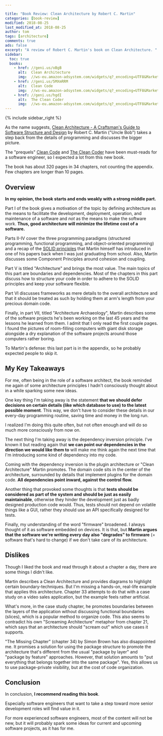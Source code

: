 ```yaml
---

title: "Book Review: Clean Architecture by Robert C. Martin"
categories: [book-review]
modified: 2018-08-25
last_modified_at: 2018-08-25
author: tom
tags: [architecture]
comments: true
ads: false
excerpt: "A review of Robert C. Martin's book on Clean Architecture. "
sidebar:
  toc: true
  books:
    - href: //geni.us/oBgB
      alt:  Clean Architecture
      img:  //ws-eu.amazon-adsystem.com/widgets/q?_encoding=UTF8&MarketPlace=DE&ASIN=0134494164&ServiceVersion=20070822&ID=AsinImage&WS=1&Format=_SL160_&tag=reflectoring-21
    - href: //geni.us/5MXmRRM
      alt:  Clean Code
      img:  //ws-eu.amazon-adsystem.com/widgets/q?_encoding=UTF8&MarketPlace=DE&ASIN=0132350882&ServiceVersion=20070822&ID=AsinImage&WS=1&Format=_SL160_&tag=reflectoring-21
    - href: //geni.us/hgdI
      alt:  The Clean Coder
      img:  //ws-eu.amazon-adsystem.com/widgets/q?_encoding=UTF8&MarketPlace=DE&ASIN=0137081073&ServiceVersion=20070822&ID=AsinImage&WS=1&Format=_SL160_&tag=reflectoring-21
---
```


{% include sidebar_right %}

As the name suggests, <a href="//geni.us/oBgB" rel="nofollow">Clean Architecture - A Craftsman's Guide to Software Structure and Design</a> 
by Robert C. Martin ("Uncle Bob") takes a step back from the details of programming and discusses the bigger picture.

The "prequels" <a href="//geni.us/5MXmRRM" rel="nofollow">Clean Code</a> and <a href="//geni.us/hgdI" rel="nofollow">The Clean Coder</a> have been must-reads for a
software engineer, so I expected a lot from this new book. 

The book has about 320 pages in 34 chapters, not counting the appendix. Few chapters are longer than 10 pages.

## Overview

**In my opinion, the book starts and ends weakly with a strong middle part.**

Part I of the book gives a motivation of the topic by defining architecture as the means to facilitate the 
development, deployment, operation, and maintenance of a software and *not* as the means to make the software work.
**Thus, good architecture will minimize the lifetime cost of a software.**    

Parts II-IV cover the three programming paradigms (structured programming, functional programming,
and object-oriented programming) and a recap of the [SOLID principles](https://en.wikipedia.org/wiki/SOLID)
that Martin himself has introduced in one of his papers back when I was just graduating from school. Also, Martin discusses
some Component Principles around cohesion and coupling.

Part V is titled "Architecture" and brings the most value. 
The main topics of this part are boundaries and dependencies. 
Most of the chapters in this part discuss how to structure
your code in order to adhere to the SOLID principles and keep your software flexible.

Part VI discusses frameworks as mere details to the overall architecture and that it should be treated
as such by holding them at arm's length from your precious domain code.

Finally, in part VII, titled "Architecture Archaeology", Martin describes some of the software projects
he's been working on the last 45 years and the lessons he learned from them. I admit that I only read the
first couple pages. I found the pictures of room-filling computers with giant disk storage alongside a 
dry explanation of the software projects around those computers rather boring. 

To Martin's defense: this last part is in the appendix, so he probably expected people to skip it.
 
## My Key Takeaways

For me, often being in the role of a software architect, the book reminded me again of some architecture principles 
I hadn't consciously thought about in a while sparking some new ideas.
 
One key thing I'm taking away is the statement **that we should defer decisions on certain details
(like which database to use) to the latest possible moment**. 
This way, we don't have to consider these details in our every-day programming routine, saving time and money
in the long run.

I realized I'm doing this quite often, but not often enough and will do so much more consciously from now on.

The next thing I'm taking away is the dependency inversion principle. I've known it but reading again that
**we can point our dependencies in the direction we would like them to** will make me think again the next
time that I'm introducing some kind of dependency into my code. 

Coming with the dependency inversion is the plugin architecture or "Clean Architecture" Martin promotes. The domain code sits in
the center of the architecture, surrounded by details that implement plugins for the domain code. **All
dependencies point inward, against the control flow.** 

Another thing that provoked some thoughts is that **tests should be considered as part of
the system and should be just as easily maintainable**, otherwise they hinder the development just as
badly designed production code would. Thus, tests should not depend on volatile things like a GUI,
rather they should use an API specifically designed for tests.

Finally, my understanding of the word "firmware" broadened. I always thought of it as software embedded
on devices. It is that, but **Martin argues that the software we're writing every day also "degrades"
to firmware** (= software that's hard to change) if we don't take care of its architecture. 

## Dislikes

Though I liked the book and read through it about a chapter a day, there are some things I didn't like.

Martin describes a Clean Architecture and provides diagrams to highlight certain boundary-techniques. 
But I'm missing a hands-on, real-life example that applies this architecture. Chapter 33 attempts
to do that with a case study on a video sales application, but the example feels rather
artificial. 

What's more, in the case study chapter, he promotes boundaries between the layers of the application
without discussing functional boundaries (slices), which is a popular method to organize code. This also seems
to contradict his own "Screaming Architecture" metaphor from chapter 21, which says that an architecture
should "scream out" which use cases it supports.

"The Missing Chapter" (chapter 34) by Simon Brown has also disappointed me. It promises a solution
for using the package structure to promote the architecture that's different from the usual "package by layer"
and "package by feature" approaches. However, that solution amounts to "put everything that belongs together
into the same package". Yes, this allows us to use package-private visibility, but at the cost of 
code organization.

## Conclusion

In conclusion, **I recommend reading this book**. 

Especially software engineers that want to take a step
toward more senior development roles will find value in it. 

For more experienced software engineers, most of the content will not be new, but it will probably spark
some ideas for current and upcoming software projects, as it has for me. 
